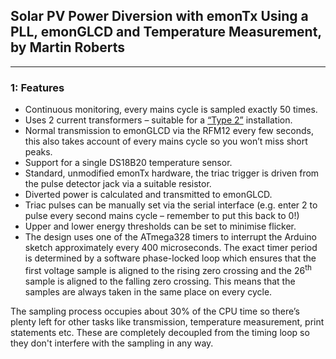 ## Solar PV Power Diversion with emonTx Using a PLL, emonGLCD and Temperature Measurement, by Martin Roberts

***

### 1: Features

- Continuous monitoring, every mains cycle is sampled exactly 50 times.
- Uses 2 current transformers – suitable for a [“Type 2”](http://guide.openenergymonitor.org/applications/solar-pv/#required-hardware) installation.
- Normal transmission to emonGLCD via the RFM12 every few seconds, this also takes account of every mains cycle so you won’t miss short peaks.
- Support for a single DS18B20 temperature sensor.
- Standard, unmodified emonTx hardware, the triac trigger is driven from the pulse detector jack via a suitable resistor.
- Diverted power is calculated and transmitted to emonGLCD.
- Triac pulses can be manually set via the serial interface (e.g. enter 2 to pulse every second mains cycle – remember to put this back to 0!)
- Upper and lower energy thresholds can be set to minimise flicker.
- The design uses one of the ATmega328 timers to interrupt the Arduino sketch approximately every 400 microseconds. The exact timer period is determined by a software phase-locked loop which ensures that the first voltage sample is aligned to the rising zero crossing and the 26<sup>th</sup> sample is aligned to the falling zero crossing. This means that the samples are always taken in the same place on every cycle.

The sampling process occupies about 30% of the CPU time so there’s plenty left for other tasks like transmission, temperature measurement, print statements etc. These are completely decoupled from the timing loop so they don't interfere with the sampling in any way.
